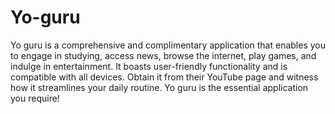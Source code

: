# Yo-guru
Yo guru is a comprehensive and complimentary application that enables you to engage in studying, access news, browse the internet, play games, and indulge in entertainment. It boasts user-friendly functionality and is compatible with all devices. Obtain it from their YouTube page and witness how it streamlines your daily routine. Yo guru is the essential application you require!
<img src ="">

